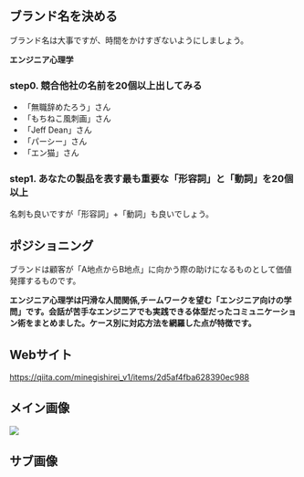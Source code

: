


## ブランド名を決める

ブランド名は大事ですが、時間をかけすぎないようにしましょう。

**エンジニア心理学**

### step0. 競合他社の名前を20個以上出してみる

- 「無職辞めたろう」さん
- 「もちねこ風刺画」さん
- 「Jeff Dean」さん
- 「パーシー」さん
- 「エン猫」さん

### step1. あなたの製品を表す最も重要な「形容詞」と「動詞」を20個以上

名刺も良いですが「形容詞」+「動詞」も良いでしょう。



## ポジショニング

ブランドは顧客が「A地点からB地点」に向かう際の助けになるものとして価値発揮するものです。

**エンジニア心理学は円滑な人間関係,チームワークを望む「エンジニア向けの学問」です。会話が苦手なエンジニアでも実践できる体型だったコミュニケーション術をまとめました。ケース別に対応方法を網羅した点が特徴です。**


## Webサイト

https://qiita.com/minegishirei_v1/items/2d5af4fba628390ec988



## メイン画像

<img src="https://github.com/minegishirei/minegishirei/blob/main/img/beaver_%E2%83%9B%E3%82%9A%E3%82%AB%E3%83%BC%E3%83%B3_zoom.png?raw=true">


## サブ画像






















